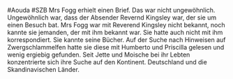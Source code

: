 #Aouda #SZB
Mrs Fogg erhielt einen Brief. Das war nicht ungewöhnlich. Ungewöhnlich war, dass der Absender Revernd Kingsley war, der sie um einen Besuch bat. 
Mrs Fogg war mit Reverend Kingsley nicht bekannt, noch kannte sie jemanden, der mit ihm bekannt war. Sie hatte auch nicht mit ihm korrespondiert.
Sie kannte seine Bücher. Auf der Suche nach Hinweisen auf Zwergschlammelfen hatte sie diese mit Humberto und Priscilla gelesen und wenig ergiebig gefunden. 
Seit Jette und Moische bei ihr Lebten konzentrierte sich ihre Suche auf den Kontinent. Deutschland und die Skandinavischen Länder. 